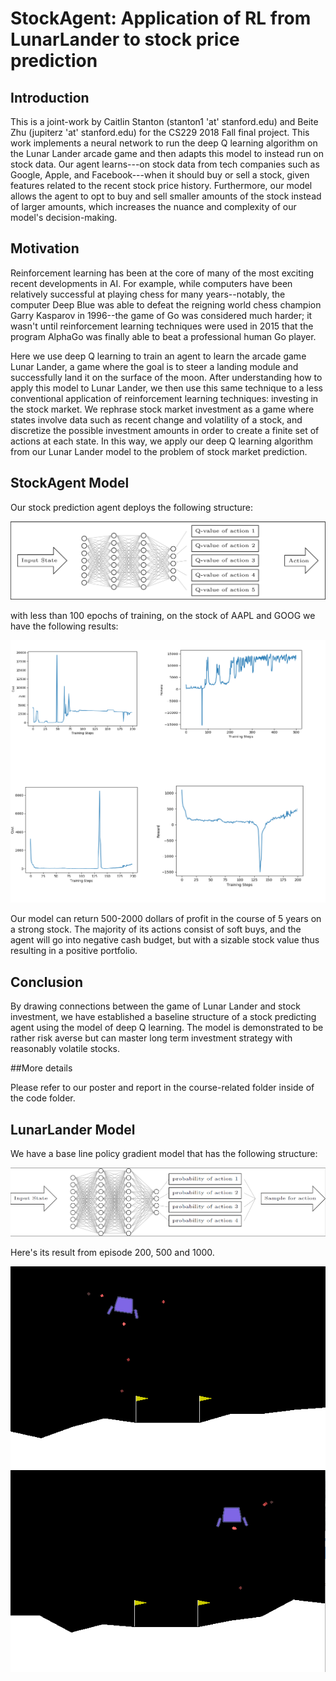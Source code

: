 # StockAgent: Application of RL from LunarLander to stock price prediction

## Introduction

This is a joint-work by Caitlin Stanton (stanton1 'at' stanford.edu) and Beite Zhu (jupiterz 'at' stanford.edu) for the CS229 2018 Fall final project. This work implements a neural network to run the deep Q learning algorithm on the Lunar Lander arcade game and then adapts this model to instead run on stock data.  Our agent learns---on stock data from tech companies such as Google, Apple, and Facebook---when it should buy or sell a stock, given features related to the recent stock price history.  Furthermore, our model allows the agent to opt to buy and sell smaller amounts of the stock instead of larger amounts, which increases the nuance and complexity of our model's decision-making.

## Motivation

Reinforcement learning has been at the core of many of the most exciting recent developments in AI.  For example, while computers have been relatively successful at playing chess for many years--notably, the computer Deep Blue was able to defeat the reigning world chess champion Garry Kasparov in 1996--the game of Go was considered much harder; it wasn't until reinforcement learning techniques were used in 2015 that the program AlphaGo was finally able to beat a professional human Go player. 

Here we use deep Q learning to train an agent to learn the arcade game Lunar Lander, a game where the goal is to steer a landing module and successfully land it on the surface of the moon.  After understanding how to apply this model to Lunar Lander, we then use this same technique to a less conventional application of reinforcement learning techniques: investing in the stock market.  We rephrase stock market investment as a game where states involve data such as recent change and volatility of a stock, and discretize the possible investment amounts in order to create a finite set of actions at each state.  In this way, we apply our deep Q learning algorithm from our Lunar Lander model to the problem of stock market prediction.

## StockAgent Model

Our stock prediction agent deploys the following structure:

![Alt text](image/model_graph.PNG?raw=true "layers SADQN")

with less than 100 epochs of training, on the stock of AAPL and GOOG we have the following results:

![Alt text](image/merged_baseline.png?raw=true "SADQN result")

Our model can return 500-2000 dollars of profit in the course of 5 years on a strong stock. The majority of its actions consist of soft buys, and the agent will go into negative cash budget, but with a sizable stock value thus resulting in a positive portfolio.


## Conclusion

By drawing connections between the game of Lunar Lander and stock investment, we have established a baseline structure of a stock predicting agent using the model of deep Q learning. The model is demonstrated to be rather risk averse but can master long term investment strategy with reasonably volatile stocks. 

##More details

Please refer to our poster and report in the course-related folder inside of the code folder.

## LunarLander Model

We have a base line policy gradient model that has the following structure:

![Alt text](image/layers.PNG?raw=true "layers")

Here's its result from episode 200, 500 and 1000.

![Alt text](image/episode-200.gif?raw=true "episode 200") 
![Alt text](image/episode-500.gif?raw=true "episode 500") 



